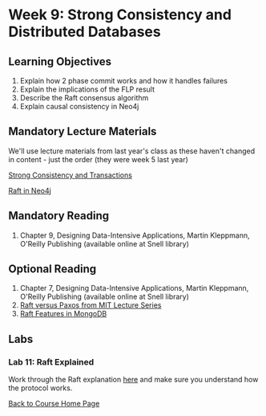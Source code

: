 # Week 9: Strong Consistency and Distributed Databases

## Learning Objectives
1. Explain how 2 phase commit works and how it handles failures
1. Explain the implications of the FLP result
1. Describe the Raft consensus algorithm
1. Explain causal consistency in Neo4j

## Mandatory Lecture Materials
We'll use lecture materials from last year's class as these haven't changed in content - just the order (they were week 5 last year)

[Strong Consistency and Transactions](https://northeastern.hosted.panopto.com/Panopto/Pages/Viewer.aspx?id=060abd7e-7f6c-4f03-a6bf-ab9100ddae42)

[Raft in Neo4j](https://northeastern.hosted.panopto.com/Panopto/Pages/Viewer.aspx?id=489ec07a-1ea0-4378-bcb4-ab9100ddadac)

## Mandatory Reading
1. Chapter 9, Designing Data-Intensive Applications, Martin Kleppmann, O'Reilly Publishing (available online at Snell library)

## Optional Reading
1. Chapter 7, Designing Data-Intensive Applications, Martin Kleppmann, O'Reilly Publishing (available online at Snell library)
1. [Raft versus Paxos from MIT Lecture Series](https://www.youtube.com/watch?v=9QGGB5sCr1g)
1. [Raft Features in MongoDB](https://www.youtube.com/watch?v=jCk0FCbqCz0)

## Labs
### Lab 11: Raft Explained
Work through the Raft explanation [here](http://thesecretlivesofdata.com/raft/) and make sure you understand how the protocol works.


[Back to Course Home Page](https://gortonator.github.io/bsds-6650/)
